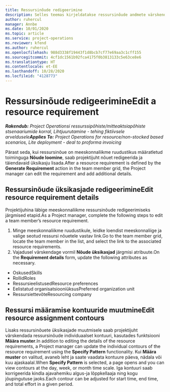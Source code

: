 ```yaml
---
title: Ressursinõude redigeerimine
description: Selles teemas kirjeldatakse ressursinõude andmete värskendamist.
author: ruhercul
manager: Annbe
ms.date: 10/01/2020
ms.topic: article
ms.service: project-operations
ms.reviewer: kfend
ms.author: ruhercul
ms.openlocfilehash: 988d3338f19443f1d8bcb7cf77e69aa3c1cff155
ms.sourcegitcommit: 4cf1dc1561b92fca4175f0b3813133c5e63ce8e6
ms.translationtype: HT
ms.contentlocale: et-EE
ms.lasthandoff: 10/28/2020
ms.locfileid: "4128773"
---
```

# <a name="edit-a-resource-requirement"></a><span data-ttu-id="8acf0-103">Ressursinõude redigeerimine</span><span class="sxs-lookup"><span data-stu-id="8acf0-103">Edit a resource requirement</span></span>

<span data-ttu-id="8acf0-104">_**Rakendub:** Project Operationsi ressurssipõhiste/mitteaktsiapõhiste stsenaariumide korral,  Lihtjuurutamine - tehing fiktiivsele arveldusele_</span><span class="sxs-lookup"><span data-stu-id="8acf0-104">_**Applies To:** Project Operations for resource/non-stocked based scenarios, Lite deployment - deal to proforma invoicing_</span></span>

<span data-ttu-id="8acf0-105">Pärast seda, kui ressursinõue on meeskonnaliikme ruudustikus määratletud toiminguga **Nõude loomine**, saab projektijuht nõuet redigeerida ja täiendavaid üksikasju lisada.</span><span class="sxs-lookup"><span data-stu-id="8acf0-105">After a resource requirement is defined by the **Generate Requirement** action in the team member grid, the Project manager can edit the requirement and add additional details.</span></span>

## <a name="edit-resource-requirement-details"></a><span data-ttu-id="8acf0-106">Ressursinõude üksikasjade redigeerimine</span><span class="sxs-lookup"><span data-stu-id="8acf0-106">Edit resource requirement details</span></span>

<span data-ttu-id="8acf0-107">Projektijuhina läbige meeskonnaliikme ressursinõude redigeerimiseks järgmised etapid.</span><span class="sxs-lookup"><span data-stu-id="8acf0-107">As a Project manager, complete the following steps to edit a team member’s resource requirement.</span></span>

1. <span data-ttu-id="8acf0-108">Minge meeskonnaliikme ruudustikule, leidke loendist meeskonnaliige ja valige seotud ressursi nõuetele vastav link.</span><span class="sxs-lookup"><span data-stu-id="8acf0-108">Go to the team member grid, locate the team member in the list, and select the link to the associated resource requirements.</span></span>
2. <span data-ttu-id="8acf0-109">Vajadusel värskendage vormil **Nõude üksikasjad** järgmisi atribuute.</span><span class="sxs-lookup"><span data-stu-id="8acf0-109">On the **Requirement details** form, update the following attributes as necessary.</span></span>

- <span data-ttu-id="8acf0-110">Oskused</span><span class="sxs-lookup"><span data-stu-id="8acf0-110">Skills</span></span>
- <span data-ttu-id="8acf0-111">Rollid</span><span class="sxs-lookup"><span data-stu-id="8acf0-111">Roles</span></span>
- <span data-ttu-id="8acf0-112">Ressursieelistused</span><span class="sxs-lookup"><span data-stu-id="8acf0-112">Resource preferences</span></span>
- <span data-ttu-id="8acf0-113">Eelistatud organisatsiooniüksus</span><span class="sxs-lookup"><span data-stu-id="8acf0-113">Preferred organization unit</span></span>
- <span data-ttu-id="8acf0-114">Ressursiettevõte</span><span class="sxs-lookup"><span data-stu-id="8acf0-114">Resourcing company</span></span>

## <a name="edit-resource-assignment-contours"></a><span data-ttu-id="8acf0-115">Ressursi määramise kontuuride muutmine</span><span class="sxs-lookup"><span data-stu-id="8acf0-115">Edit resource assignment contours</span></span>

<span data-ttu-id="8acf0-116">Lisaks ressursinõuete üksikasjade muutmisele saab projektijuht värskendada ressursinõude individuaalset kontuuri, kasutades funktsiooni **Määra muster**.</span><span class="sxs-lookup"><span data-stu-id="8acf0-116">In addition to editing the details of the resource requirements, a Project manager can update the individual contours of the resource requirement using the **Specify Pattern** functionality.</span></span> <span data-ttu-id="8acf0-117">Kui **Määra muster** on valitud, avaneb leht ja saate vaadata kontuure päeva, nädala või kuu ajaskaalal.</span><span class="sxs-lookup"><span data-stu-id="8acf0-117">When **Specify Pattern** is selected, a page opens and you can view contours at the day, week, or month time scale.</span></span> <span data-ttu-id="8acf0-118">Iga kontuuri saab korrigeerida kindla ajavahemiku algus-ja lõppkellaaja ning kogu jõupingutuse jaoks.</span><span class="sxs-lookup"><span data-stu-id="8acf0-118">Each contour can be adjusted for start time, end time, and total effort in a given period.</span></span>